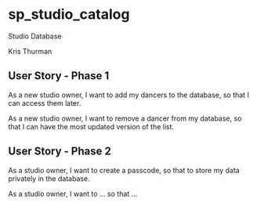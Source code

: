 # sp_studio_catalog

Studio Database

Kris Thurman

## User Story - Phase 1

As a new studio owner, I want to add my dancers to the database, so that I can access them later.

As a new studio owner, I want to remove a dancer from my database, so that I can have the most
updated version of the list.

## User Story - Phase 2

As a studio owner, I want to create a passcode, so that to store my data privately in the database.

As a studio owner, I want to ... so that ...